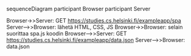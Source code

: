 sequenceDiagram 
  participant Browser
  participant  Server
 
  Browser->>Server: GET  https://studies.cs.helsinki.fi/exampleapp/spa
  Server-->>Browser: lähetä HTML, CSS, JS
  Browser->>Browser: selain suorittaa spa.js koodin
  Browser-->>Server: GET https://studies.cs.helsinki.fi/exampleapp/data.json
  Server-->>Browser: data.json
  